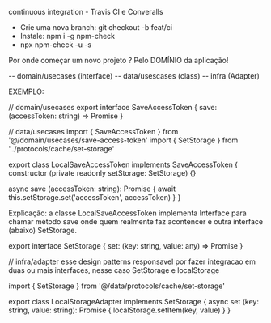 continuous integration - Travis CI e Converalls

- Crie uma nova branch: git checkout -b feat/ci
- Instale: npm i -g npm-check
- npx npm-check -u -s

Por onde começar um novo projeto ? Pelo DOMÍNIO da aplicação!

-- domain/usecases (interface)
-- data/usescases (class)
-- infra (Adapter)

EXEMPLO:

// domain/usecases
export interface SaveAccessToken {
save: (accessToken: string) => Promise<void>
}

// data/usecases
import { SaveAccessToken } from '@/domain/usecases/save-access-token'
import { SetStorage } from '../protocols/cache/set-storage'

export class LocalSaveAccessToken implements SaveAccessToken {
constructor (private readonly setStorage: SetStorage) {}

async save (accessToken: string): Promise<void> {
await this.setStorage.set('accessToken', accessToken)
}
}

Explicação: a classe LocalSaveAccessToken implementa Interface para chamar método save onde quem realmente faz acontencer é outra interface (abaixo) SetStorage.

export interface SetStorage {
set: (key: string, value: any) => Promise<void>
}

// infra/adapter esse design patterns responsavel por fazer integracao em duas ou mais interfaces, nesse caso SetStorage e localStorage

import { SetStorage } from '@/data/protocols/cache/set-storage'

export class LocalStorageAdapter implements SetStorage {
async set (key: string, value: string): Promise<void> {
localStorage.setItem(key, value)
}
}
